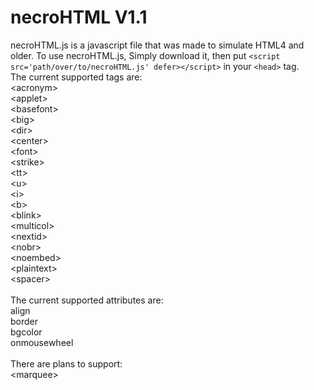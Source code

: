 # necroHTML V1.1
necroHTML.js is a javascript file that was made to simulate HTML4 and older.
To use necroHTML.js, Simply download it, then put `<script src='path/over/to/necroHTML.js' defer></script>` in your `<head>` tag.<br/>
The current supported tags are:<br/>
&lt;acronym&gt;<br/>
&lt;applet&gt;<br/>
&lt;basefont&gt;<br/>
&lt;big&gt;<br/>
&lt;dir&gt;<br/>
&lt;center&gt;<br/>
&lt;font&gt;<br/>
&lt;strike&gt;<br/>
&lt;tt&gt;<br/>
&lt;u&gt;<br/>
&lt;i&gt;<br/>
&lt;b&gt;<br/>
&lt;blink&gt;<br/>
&lt;multicol&gt;<br/>
&lt;nextid&gt;<br/>
&lt;nobr&gt;<br/>
&lt;noembed&gt;<br/>
&lt;plaintext&gt;<br/>
&lt;spacer&gt;<br/>
<br/>
The current supported attributes are:<br/>
align<br/>
border<br/>
bgcolor<br/>
onmousewheel<br/>
<br/>
There are plans to support:<br/>
&lt;marquee&gt;<br/>
